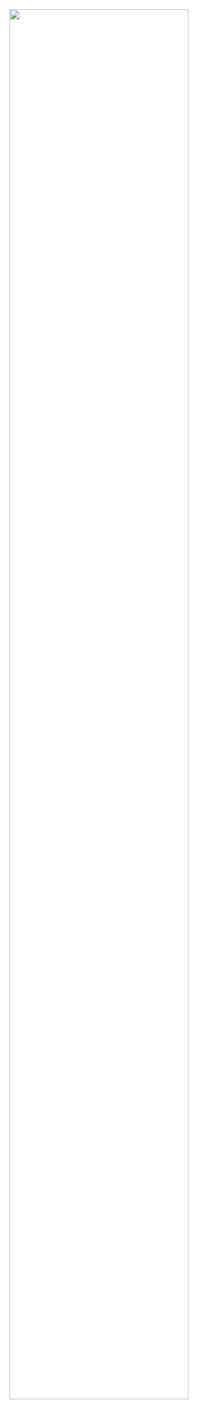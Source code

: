 
<img src="https://user-images.githubusercontent.com/30766392/85315641-10253c00-b4d9-11ea-88ab-156768defbc4.gif" width="80%"/>
